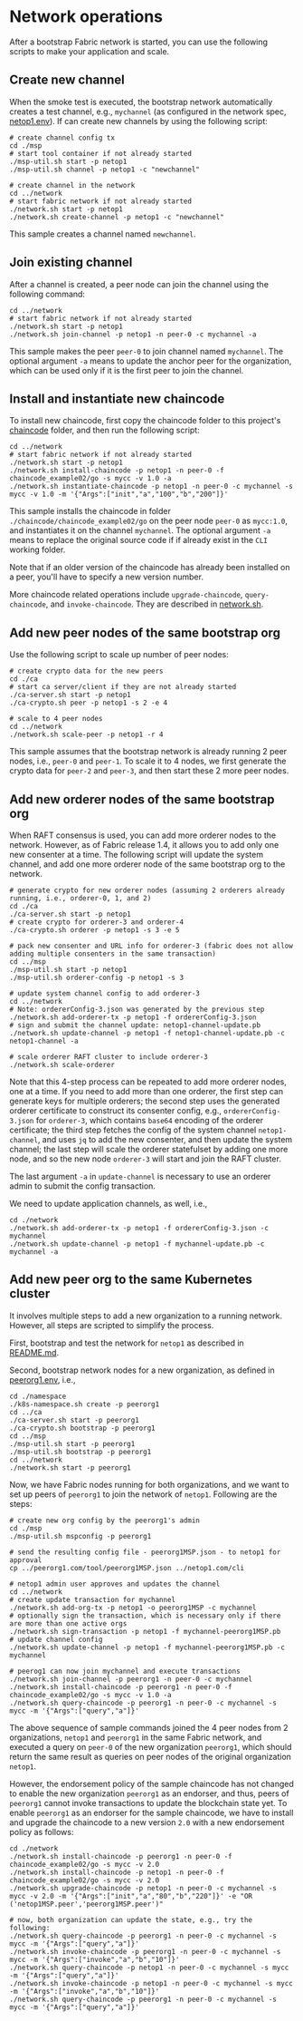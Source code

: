 # Network operations
After a bootstrap Fabric network is started, you can use the following scripts to make your application and scale.

## Create new channel
When the smoke test is executed, the bootstrap network automatically creates a test channel, e.g., `mychannel` (as configured in the network spec, [netop1.env](./config/netop1.env)).  If can create new channels by using the following script:
```
# create channel config tx
cd ./msp
# start tool container if not already started
./msp-util.sh start -p netop1
./msp-util.sh channel -p netop1 -c "newchannel"

# create channel in the network
cd ../network
# start fabric network if not already started
./network.sh start -p netop1
./network.sh create-channel -p netop1 -c "newchannel"
```
This sample creates a channel named `newchannel`.

## Join existing channel
After a channel is created, a peer node can join the channel using the following command:
```
cd ../network
# start fabric network if not already started
./network.sh start -p netop1
./network.sh join-channel -p netop1 -n peer-0 -c mychannel -a
```
This sample makes the peer `peer-0` to join channel named `mychannel`. The optional argument `-a` means to update the anchor peer for the organization, which can be used only if it is the first peer to join the channel.

## Install and instantiate new chaincode
To install new chaincode, first copy the chaincode folder to this project's [chaincode](./chaincode) folder, and then run the following script:
```
cd ../network
# start fabric network if not already started
./network.sh start -p netop1
./network.sh install-chaincode -p netop1 -n peer-0 -f chaincode_example02/go -s mycc -v 1.0 -a
./network.sh instantiate-chaincode -p netop1 -n peer-0 -c mychannel -s mycc -v 1.0 -m '{"Args":["init","a","100","b","200"]}'
```
This sample installs the chaincode in folder `./chaincode/chaincode_example02/go` on the peer node `peer-0` as `mycc:1.0`, and instantiates it on the channel `mychannel`.  The optional argument `-a` means to replace the original source code if if already exist in the `CLI` working folder.

Note that if an older version of the chaincode has already been installed on a peer, you'll have to specify a new version number.

More chaincode related operations include `upgrade-chaincode`, `query-chaincode`, and `invoke-chaincode`.  They are described in [network.sh](./network/README.md).

## Add new peer nodes of the same bootstrap org
Use the following script to scale up number of peer nodes:
```
# create crypto data for the new peers
cd ./ca
# start ca server/client if they are not already started
./ca-server.sh start -p netop1
./ca-crypto.sh peer -p netop1 -s 2 -e 4

# scale to 4 peer nodes
cd ../network
./network.sh scale-peer -p netop1 -r 4
```
This sample assumes that the bootstrap network is already running 2 peer nodes, i.e., `peer-0` and `peer-1`. To scale it to 4 nodes, we first generate the crypto data for `peer-2` and `peer-3`, and then start these 2 more peer nodes.

## Add new orderer nodes of the same bootstrap org
When RAFT consensus is used, you can add more orderer nodes to the network. However, as of Fabric release 1.4, it allows you to add only one new consenter at a time. The following script will update the system channel, and add one more orderer node of the same bootstrap org to the network.
```
# generate crypto for new orderer nodes (assuming 2 orderers already running, i.e., orderer-0, 1, and 2)
cd ./ca
./ca-server.sh start -p netop1
# create crypto for orderer-3 and orderer-4
./ca-crypto.sh orderer -p netop1 -s 3 -e 5

# pack new consenter and URL info for orderer-3 (fabric does not allow adding multiple consenters in the same transaction)
cd ../msp
./msp-util.sh start -p netop1
./msp-util.sh orderer-config -p netop1 -s 3

# update system channel config to add orderer-3
cd ../network
# Note: ordererConfig-3.json was generated by the previous step
./network.sh add-orderer-tx -p netop1 -f ordererConfig-3.json
# sign and submit the channel update: netop1-channel-update.pb
./network.sh update-channel -p netop1 -f netop1-channel-update.pb -c netop1-channel -a

# scale orderer RAFT cluster to include orderer-3
./network.sh scale-orderer
```
Note that this 4-step process can be repeated to add more orderer nodes, one at a time. If you need to add more than one orderer, the first step can generate keys for multiple orderers; the second step uses the generated orderer certificate to construct its consenter config, e.g., `ordererConfig-3.json` for `orderer-3`, which contains `base64` encoding of the orderer certificate; the third step fetches the config of the system channel `netop1-channel`, and uses `jq` to add the new consenter, and then update the system channel; the last step will scale the orderer statefulset by adding one more node, and so the new node `orderer-3` will start and join the RAFT cluster.

The last argument `-a` in `update-channel` is necessary to use an orderer admin to submit the config transaction. 

We need to update application channels, as well, i.e.,
```
cd ./network
./network.sh add-orderer-tx -p netop1 -f ordererConfig-3.json -c mychannel
./network.sh update-channel -p netop1 -f mychannel-update.pb -c mychannel -a
```

## Add new peer org to the same Kubernetes cluster
It involves multiple steps to add a new organization to a running network.  However, all steps are scripted to simplify the process.

First, bootstrap and test the network for `netop1` as described in [README.md](./README.md).

Second, bootstrap network nodes for a new organization, as defined in [peerorg1.env](./config/peerorg1.env), i.e.,
```
cd ./namespace
./k8s-namespace.sh create -p peerorg1
cd ../ca
./ca-server.sh start -p peerorg1
./ca-crypto.sh bootstrap -p peerorg1
cd ../msp
./msp-util.sh start -p peerorg1
./msp-util.sh bootstrap -p peerorg1
cd ../network
./network.sh start -p peerorg1
```

Now, we have Fabric nodes running for both organizations, and we want to set up peers of `peerorg1` to join the network of `netop1`.  Following are the steps:
```
# create new org config by the peerorg1's admin
cd ./msp
./msp-util.sh mspconfig -p peerorg1

# send the resulting config file - peerorg1MSP.json - to netop1 for approval
cp ../peerorg1.com/tool/peerorg1MSP.json ../netop1.com/cli

# netop1 admin user approves and updates the channel
cd ../network
# create update transaction for mychannel
./network.sh add-org-tx -p netop1 -o peerorg1MSP -c mychannel
# optionally sign the transaction, which is necessary only if there are more than one active orgs
./network.sh sign-transaction -p netop1 -f mychannel-peerorg1MSP.pb
# update channel config
./network.sh update-channel -p netop1 -f mychannel-peerorg1MSP.pb -c mychannel

# peerog1 can now join mychannel and execute transactions
./network.sh join-channel -p peerorg1 -n peer-0 -c mychannel
./network.sh install-chaincode -p peerorg1 -n peer-0 -f chaincode_example02/go -s mycc -v 1.0 -a
./network.sh query-chaincode -p peerorg1 -n peer-0 -c mychannel -s mycc -m '{"Args":["query","a"]}'
```
The above sequence of sample commands joined the 4 peer nodes from 2 organizations, `netop1` and `peerorg1` in the same Fabric network, and executed a query on `peer-0` of the new organization `peerorg1`, which should return the same result as queries on peer nodes of the original organization `netop1`.

However, the endorsement policy of the sample chaincode has not changed to enable the new organization `peerorg1` as an endorser, and thus, peers of `peerorg1` cannot invoke transactions to update the blockchain state yet.  To enable `peerorg1` as an endorser for the sample chaincode, we have to install and upgrade the chaincode to a new version `2.0` with a new endorsement policy as follows:
```
cd ./network
./network.sh install-chaincode -p peerorg1 -n peer-0 -f chaincode_example02/go -s mycc -v 2.0
./network.sh install-chaincode -p netop1 -n peer-0 -f chaincode_example02/go -s mycc -v 2.0
./network.sh upgrade-chaincode -p netop1 -n peer-0 -c mychannel -s mycc -v 2.0 -m '{"Args":["init","a","80","b","220"]}' -e "OR ('netop1MSP.peer','peerorg1MSP.peer')"

# now, both organization can update the state, e.g., try the following:
./network.sh query-chaincode -p peerorg1 -n peer-0 -c mychannel -s mycc -m '{"Args":["query","a"]}'
./network.sh invoke-chaincode -p peerorg1 -n peer-0 -c mychannel -s mycc -m '{"Args":["invoke","a","b","10"]}'
./network.sh query-chaincode -p netop1 -n peer-0 -c mychannel -s mycc -m '{"Args":["query","a"]}'
./network.sh invoke-chaincode -p netop1 -n peer-0 -c mychannel -s mycc -m '{"Args":["invoke","a","b","10"]}'
./network.sh query-chaincode -p peerorg1 -n peer-0 -c mychannel -s mycc -m '{"Args":["query","a"]}'
```
